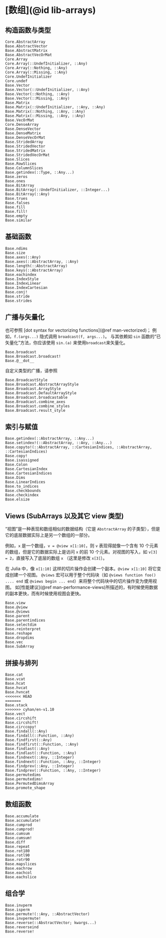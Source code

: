 # [数组](@id lib-arrays)

## 构造函数与类型

```@docs
Core.AbstractArray
Base.AbstractVector
Base.AbstractMatrix
Base.AbstractVecOrMat
Core.Array
Core.Array(::UndefInitializer, ::Any)
Core.Array(::Nothing, ::Any)
Core.Array(::Missing, ::Any)
Core.UndefInitializer
Core.undef
Base.Vector
Base.Vector(::UndefInitializer, ::Any)
Base.Vector(::Nothing, ::Any)
Base.Vector(::Missing, ::Any)
Base.Matrix
Base.Matrix(::UndefInitializer, ::Any, ::Any)
Base.Matrix(::Nothing, ::Any, ::Any)
Base.Matrix(::Missing, ::Any, ::Any)
Base.VecOrMat
Core.DenseArray
Base.DenseVector
Base.DenseMatrix
Base.DenseVecOrMat
Base.StridedArray
Base.StridedVector
Base.StridedMatrix
Base.StridedVecOrMat
Base.Slices
Base.RowSlices
Base.ColumnSlices
Base.getindex(::Type, ::Any...)
Base.zeros
Base.ones
Base.BitArray
Base.BitArray(::UndefInitializer, ::Integer...)
Base.BitArray(::Any)
Base.trues
Base.falses
Base.fill
Base.fill!
Base.empty
Base.similar
```

## 基础函数

```@docs
Base.ndims
Base.size
Base.axes(::Any)
Base.axes(::AbstractArray, ::Any)
Base.length(::AbstractArray)
Base.keys(::AbstractArray)
Base.eachindex
Base.IndexStyle
Base.IndexLinear
Base.IndexCartesian
Base.conj!
Base.stride
Base.strides
```

## 广播与矢量化

也可参照 [dot syntax for vectorizing functions](@ref man-vectorized)；
例如，`f.(args...)` 隐式调用 `broadcast(f, args...)`。
与其依赖如 `sin` 函数的“已矢量化”方法，你应该使用 `sin.(a)` 来使用`broadcast`来矢量化。

```@docs
Base.broadcast
Base.Broadcast.broadcast!
Base.@__dot__
```

自定义类型的广播，请参照
```@docs
Base.BroadcastStyle
Base.Broadcast.AbstractArrayStyle
Base.Broadcast.ArrayStyle
Base.Broadcast.DefaultArrayStyle
Base.Broadcast.broadcastable
Base.Broadcast.combine_axes
Base.Broadcast.combine_styles
Base.Broadcast.result_style
```

## 索引与赋值

```@docs
Base.getindex(::AbstractArray, ::Any...)
Base.setindex!(::AbstractArray, ::Any, ::Any...)
Base.copyto!(::AbstractArray, ::CartesianIndices, ::AbstractArray, ::CartesianIndices)
Base.copy!
Base.isassigned
Base.Colon
Base.CartesianIndex
Base.CartesianIndices
Base.Dims
Base.LinearIndices
Base.to_indices
Base.checkbounds
Base.checkindex
Base.elsize
```

## Views (SubArrays 以及其它 view 类型)

“视图”是一种表现和数组相似的数据结构（它是 `AbstractArray` 的子类型），但是它的底层数据实际上是另一个数组的一部分。

例如，`x` 是一个数组，`v = @view x[1:10]`，则 `v` 表现得就像一个含有 10 个元素的数组，但是它的数据实际上是访问 `x` 的前 10 个元素。对视图的写入，如 `v[3] = 2`，直接写入了底层的数组 `x` （这里是修改 `x[3]`）。

在 Julia 中，像 `x[1:10]` 这样的切片操作会创建一个副本。`@view x[1:10]` 将它变成创建一个视图。
`@views`  宏可以用于整个代码块（如 `@views function foo() .... end` 或 `@views begin ... end`）来将整个代码块中的切片操作变为使用视图。
如[性能建议](@ref man-performance-views)所描述的，有时候使用数据的副本更快，而有时候使用视图会更快。

```@docs
Base.view
Base.@view
Base.@views
Base.parent
Base.parentindices
Base.selectdim
Base.reinterpret
Base.reshape
Base.dropdims
Base.vec
Base.SubArray
```

## 拼接与排列

```@docs
Base.cat
Base.vcat
Base.hcat
Base.hvcat
Base.hvncat
<<<<<<< HEAD
=======
Base.stack
>>>>>>> cyhan/en-v1.10
Base.vect
Base.circshift
Base.circshift!
Base.circcopy!
Base.findall(::Any)
Base.findall(::Function, ::Any)
Base.findfirst(::Any)
Base.findfirst(::Function, ::Any)
Base.findlast(::Any)
Base.findlast(::Function, ::Any)
Base.findnext(::Any, ::Integer)
Base.findnext(::Function, ::Any, ::Integer)
Base.findprev(::Any, ::Integer)
Base.findprev(::Function, ::Any, ::Integer)
Base.permutedims
Base.permutedims!
Base.PermutedDimsArray
Base.promote_shape
```

## 数组函数

```@docs
Base.accumulate
Base.accumulate!
Base.cumprod
Base.cumprod!
Base.cumsum
Base.cumsum!
Base.diff
Base.repeat
Base.rot180
Base.rotl90
Base.rotr90
Base.mapslices
Base.eachrow
Base.eachcol
Base.eachslice
```

## 组合学

```@docs
Base.invperm
Base.isperm
Base.permute!(::Any, ::AbstractVector)
Base.invpermute!
Base.reverse(::AbstractVector; kwargs...)
Base.reverseind
Base.reverse!
```
